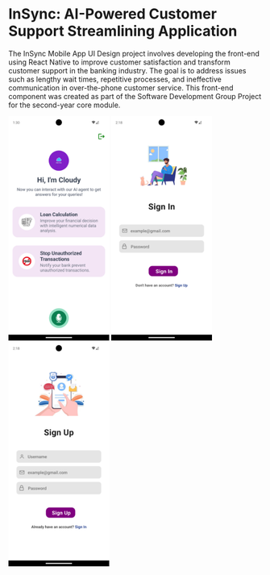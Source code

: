 # InSync: AI-Powered Customer Support Streamlining Application


The InSync Mobile App UI Design project involves developing the front-end using React Native to improve customer satisfaction and transform customer support in the banking industry. The goal is to address issues such as lengthy wait times, repetitive processes, and ineffective communication in over-the-phone customer service. This front-end component was created as part of the Software Development Group Project for the second-year core module.

<img src="Application/public/images/Screenshot_1719129638.png" alt="Application Home Page Screenshot" width="200">
<img src="Application/public/images/Screenshot_1719132499.png" alt="Application Home Page Screenshot" width="200">
<img src="Application/public/images/Screenshot_1719132510.png" alt="Application Home Page Screenshot" width="200">